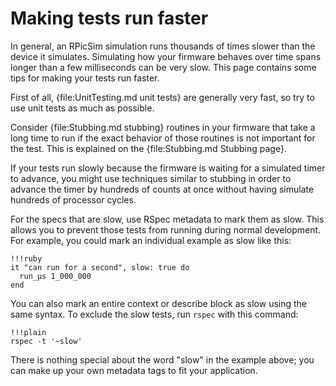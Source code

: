 Making tests run faster
====

In general, an RPicSim simulation runs thousands of times slower than the device it simulates.
Simulating how your firmware behaves over time spans longer than a few milliseconds can be very slow.
This page contains some tips for making your tests run faster.

First of all, {file:UnitTesting.md unit tests} are generally very fast, so try to use unit tests as much as possible.

Consider {file:Stubbing.md stubbing} routines in your firmware that take a long time to run if the exact behavior of those routines is not important for the test.  This is explained on the {file:Stubbing.md Stubbing page}.

If your tests run slowly because the firmware is waiting for a simulated timer to advance, you might use techniques similar to stubbing in order to advance the timer by hundreds of counts at once without having simulate hundreds of processor cycles.

For the specs that are slow, use RSpec metadata to mark them as slow.
This allows you to prevent those tests from running during normal development.
For example, you could mark an individual example as slow like this:

    !!!ruby
    it "can run for a second", slow: true do
      run_µs 1_000_000
    end

You can also mark an entire context or describe block as slow using the same syntax.
To exclude the slow tests, run `rspec` with this command:

    !!!plain
    rspec -t '~slow'

There is nothing special about the word "slow" in the example above; you can make up your own metadata tags to fit your application.